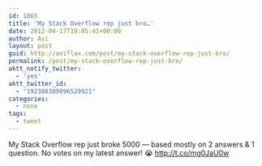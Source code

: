 ```yaml
---
id: 1865
title: 'My Stack Overflow rep just bro…'
date: 2012-04-17T19:05:41+00:00
author: Avi
layout: post
guid: http://aviflax.com/post/my-stack-overflow-rep-just-bro/
permalink: /post/my-stack-overflow-rep-just-bro/
aktt_notify_twitter:
  - 'yes'
aktt_twitter_id:
  - "192388389096529921"
categories:
  - none
tags:
  - tweet
---
```

My Stack Overflow rep just broke 5000 — based mostly on 2 answers & 1 question. No votes on my latest answer! 😭 <a href="http://t.co/mg0JaU0w" rel="nofollow">http://t.co/mg0JaU0w</a>